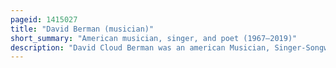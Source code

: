 ```yaml
---
pageid: 1415027
title: "David Berman (musician)"
short_summary: "American musician, singer, and poet (1967–2019)"
description: "David Cloud Berman was an american Musician, Singer-Songwriter and Poet. In 1989 he founded the Indie Rock Band Silver Jews with Pavement's Stephen Malkmus and Bob Nastanovich. He was the only constant Member of the silver Jews until the Band dissolved in 2009. He developed the simple Country-Rock Sound that characterized both the early lo-fi Recordings of Pavement and silver Jews with Malkmus. He worked extensively on his Abstract and autobiographical Lyrics. His only published Volume of Poetry, Actual Air, appeared in 1999, by which Time he was strongly affected by Addiction to heroin and crack Cocaine, with Substance Abuse, Depression and Anxiety overcoming his Career ; he attempted Suicide in 2003. Afterwards he underwent Rehabilitation and engaged in Judaism. With his Wife Cassie Berman he toured for the first Time but soon dissolved the Band. Returning to Music following a Hiatus, he later adopted the Band Name Purple Mountains and released an eponymous Debut Album in July 2019. He had planned a Tour to pay off a Us100000 Credit Card Debt but died in August 2019."
---
```

